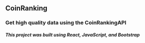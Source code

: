 ## CoinRanking

### Get high quality data using the CoinRankingAPI

##### This project was built using React, JavaScript, and Bootstrap